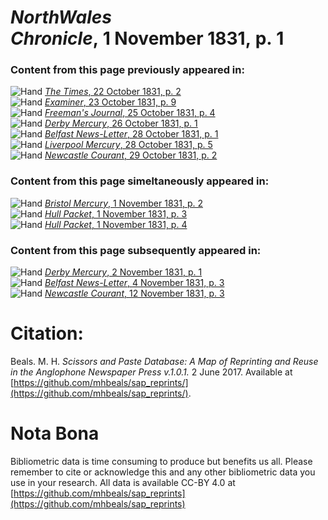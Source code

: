 # *NorthWales Chronicle*, 1 November 1831, p. 1  
  
### Content from this page previously appeared in:  
![Hand](http://scissorsandpaste.net/wp-content/uploads/2017/06/smallhandpointer.png) [*The Times*, 22 October 1831, p. 2](https://mhbeals.github.io/sap_html/The-Times/The-Times-22-October-1831-p-2)  
![Hand](http://scissorsandpaste.net/wp-content/uploads/2017/06/smallhandpointer.png) [*Examiner*, 23 October 1831, p. 9](https://mhbeals.github.io/sap_html/Examiner/Examiner-23-October-1831-p-9)  
![Hand](http://scissorsandpaste.net/wp-content/uploads/2017/06/smallhandpointer.png) [*Freeman's Journal*, 25 October 1831, p. 4](https://mhbeals.github.io/sap_html/Freeman's-Journal/Freeman's-Journal-25-October-1831-p-4)  
![Hand](http://scissorsandpaste.net/wp-content/uploads/2017/06/smallhandpointer.png) [*Derby Mercury*, 26 October 1831, p. 1](https://mhbeals.github.io/sap_html/Derby-Mercury/Derby-Mercury-26-October-1831-p-1)  
![Hand](http://scissorsandpaste.net/wp-content/uploads/2017/06/smallhandpointer.png) [*Belfast News-Letter*, 28 October 1831, p. 1](https://mhbeals.github.io/sap_html/Belfast-News-Letter/Belfast-News-Letter-28-October-1831-p-1)  
![Hand](http://scissorsandpaste.net/wp-content/uploads/2017/06/smallhandpointer.png) [*Liverpool Mercury*, 28 October 1831, p. 5](https://mhbeals.github.io/sap_html/Liverpool-Mercury/Liverpool-Mercury-28-October-1831-p-5)  
![Hand](http://scissorsandpaste.net/wp-content/uploads/2017/06/smallhandpointer.png) [*Newcastle Courant*, 29 October 1831, p. 2](https://mhbeals.github.io/sap_html/Newcastle-Courant/Newcastle-Courant-29-October-1831-p-2)  
  
### Content from this page simeltaneously appeared in:  
![Hand](http://scissorsandpaste.net/wp-content/uploads/2017/06/smallhandpointer.png) [*Bristol Mercury*, 1 November 1831, p. 2](https://mhbeals.github.io/sap_html/Bristol-Mercury/Bristol-Mercury-1-November-1831-p-2)  
![Hand](http://scissorsandpaste.net/wp-content/uploads/2017/06/smallhandpointer.png) [*Hull Packet*, 1 November 1831, p. 3](https://mhbeals.github.io/sap_html/Hull-Packet/Hull-Packet-1-November-1831-p-3)  
![Hand](http://scissorsandpaste.net/wp-content/uploads/2017/06/smallhandpointer.png) [*Hull Packet*, 1 November 1831, p. 4](https://mhbeals.github.io/sap_html/Hull-Packet/Hull-Packet-1-November-1831-p-4)  
  
### Content from this page subsequently appeared in:  
![Hand](http://scissorsandpaste.net/wp-content/uploads/2017/06/smallhandpointer.png) [*Derby Mercury*, 2 November 1831, p. 1](https://mhbeals.github.io/sap_html/Derby-Mercury/Derby-Mercury-2-November-1831-p-1)  
![Hand](http://scissorsandpaste.net/wp-content/uploads/2017/06/smallhandpointer.png) [*Belfast News-Letter*, 4 November 1831, p. 3](https://mhbeals.github.io/sap_html/Belfast-News-Letter/Belfast-News-Letter-4-November-1831-p-3)  
![Hand](http://scissorsandpaste.net/wp-content/uploads/2017/06/smallhandpointer.png) [*Newcastle Courant*, 12 November 1831, p. 3](https://mhbeals.github.io/sap_html/Newcastle-Courant/Newcastle-Courant-12-November-1831-p-3)  


# Citation: 

Beals. M. H. *Scissors and Paste Database: A Map of Reprinting and Reuse in the Anglophone Newspaper Press v.1.0.1.* 2 June 2017. Available at [https://github.com/mhbeals/sap_reprints/](https://github.com/mhbeals/sap_reprints/). 

# Nota Bona

Bibliometric data is time consuming to produce but benefits us all. Please remember to cite or acknowledge this and any other bibliometric data you use in your research. All data is available CC-BY 4.0 at [https://github.com/mhbeals/sap_reprints](https://github.com/mhbeals/sap_reprints)